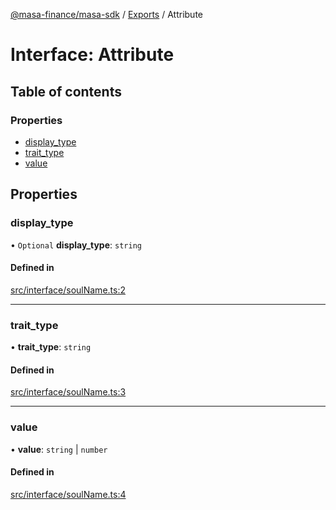 [@masa-finance/masa-sdk](../README.md) / [Exports](../modules.md) / Attribute

# Interface: Attribute

## Table of contents

### Properties

- [display\_type](Attribute.md#display_type)
- [trait\_type](Attribute.md#trait_type)
- [value](Attribute.md#value)

## Properties

### display\_type

• `Optional` **display\_type**: `string`

#### Defined in

[src/interface/soulName.ts:2](https://github.com/masa-finance/masa-sdk/blob/e8cf287/src/interface/soulName.ts#L2)

___

### trait\_type

• **trait\_type**: `string`

#### Defined in

[src/interface/soulName.ts:3](https://github.com/masa-finance/masa-sdk/blob/e8cf287/src/interface/soulName.ts#L3)

___

### value

• **value**: `string` \| `number`

#### Defined in

[src/interface/soulName.ts:4](https://github.com/masa-finance/masa-sdk/blob/e8cf287/src/interface/soulName.ts#L4)
